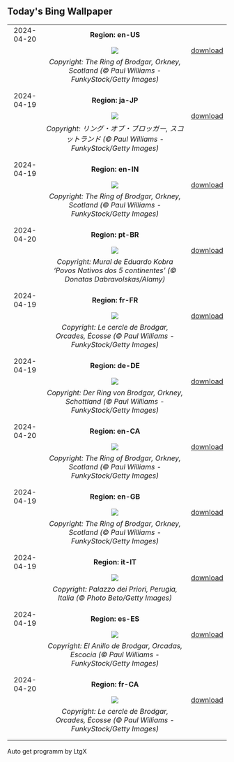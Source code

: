 ## Today's Bing Wallpaper
|      |      |      |
| :----: | :----: | :----: |
|2024-04-20|**Region: en-US**||
||![](https://www.bing.com/th?id=OHR.OrkneyStones_EN-US3355508244_UHD.jpg&pid=hp&w=1152&h=648&rs=1&c=4)| [download](https://www.bing.com/th?id=OHR.OrkneyStones_EN-US3355508244_UHD.jpg)|
||*Copyright: The Ring of Brodgar, Orkney, Scotland (© Paul Williams - FunkyStock/Getty Images)*
||
|||
|2024-04-19|**Region: ja-JP**||
||![](https://www.bing.com/th?id=OHR.OrkneyStones_JA-JP3906042620_UHD.jpg&pid=hp&w=1152&h=648&rs=1&c=4)| [download](https://www.bing.com/th?id=OHR.OrkneyStones_JA-JP3906042620_UHD.jpg)|
||*Copyright: リング・オブ・ブロッガー, スコットランド (© Paul Williams - FunkyStock/Getty Images)*
||
|||
|2024-04-19|**Region: en-IN**||
||![](https://www.bing.com/th?id=OHR.OrkneyStones_EN-IN7374836671_UHD.jpg&pid=hp&w=1152&h=648&rs=1&c=4)| [download](https://www.bing.com/th?id=OHR.OrkneyStones_EN-IN7374836671_UHD.jpg)|
||*Copyright: The Ring of Brodgar, Orkney, Scotland (© Paul Williams - FunkyStock/Getty Images)*
||
|||
|2024-04-20|**Region: pt-BR**||
||![](https://www.bing.com/th?id=OHR.PovoIndigena_PT-BR1924645253_UHD.jpg&pid=hp&w=1152&h=648&rs=1&c=4)| [download](https://www.bing.com/th?id=OHR.PovoIndigena_PT-BR1924645253_UHD.jpg)|
||*Copyright: Mural de Eduardo Kobra ‘Povos Nativos dos 5 continentes’ (© Donatas Dabravolskas/Alamy)*
||
|||
|2024-04-19|**Region: fr-FR**||
||![](https://www.bing.com/th?id=OHR.OrkneyStones_FR-FR1638921700_UHD.jpg&pid=hp&w=1152&h=648&rs=1&c=4)| [download](https://www.bing.com/th?id=OHR.OrkneyStones_FR-FR1638921700_UHD.jpg)|
||*Copyright: Le cercle de Brodgar, Orcades, Écosse (© Paul Williams - FunkyStock/Getty Images)*
||
|||
|2024-04-19|**Region: de-DE**||
||![](https://www.bing.com/th?id=OHR.OrkneyStones_DE-DE4276550885_UHD.jpg&pid=hp&w=1152&h=648&rs=1&c=4)| [download](https://www.bing.com/th?id=OHR.OrkneyStones_DE-DE4276550885_UHD.jpg)|
||*Copyright: Der Ring von Brodgar, Orkney, Schottland (© Paul Williams - FunkyStock/Getty Images)*
||
|||
|2024-04-20|**Region: en-CA**||
||![](https://www.bing.com/th?id=OHR.OrkneyStones_EN-CA6136487173_UHD.jpg&pid=hp&w=1152&h=648&rs=1&c=4)| [download](https://www.bing.com/th?id=OHR.OrkneyStones_EN-CA6136487173_UHD.jpg)|
||*Copyright: The Ring of Brodgar, Orkney, Scotland (© Paul Williams - FunkyStock/Getty Images)*
||
|||
|2024-04-19|**Region: en-GB**||
||![](https://www.bing.com/th?id=OHR.OrkneyStones_EN-GB3162909571_UHD.jpg&pid=hp&w=1152&h=648&rs=1&c=4)| [download](https://www.bing.com/th?id=OHR.OrkneyStones_EN-GB3162909571_UHD.jpg)|
||*Copyright: The Ring of Brodgar, Orkney, Scotland (© Paul Williams - FunkyStock/Getty Images)*
||
|||
|2024-04-19|**Region: it-IT**||
||![](https://www.bing.com/th?id=OHR.PerugiaPriori_IT-IT0077173597_UHD.jpg&pid=hp&w=1152&h=648&rs=1&c=4)| [download](https://www.bing.com/th?id=OHR.PerugiaPriori_IT-IT0077173597_UHD.jpg)|
||*Copyright: Palazzo dei Priori, Perugia, Italia (© Photo Beto/Getty Images)*
||
|||
|2024-04-19|**Region: es-ES**||
||![](https://www.bing.com/th?id=OHR.OrkneyStones_ES-ES1176985734_UHD.jpg&pid=hp&w=1152&h=648&rs=1&c=4)| [download](https://www.bing.com/th?id=OHR.OrkneyStones_ES-ES1176985734_UHD.jpg)|
||*Copyright: El Anillo de Brodgar, Orcadas, Escocia (© Paul Williams - FunkyStock/Getty Images)*
||
|||
|2024-04-20|**Region: fr-CA**||
||![](https://www.bing.com/th?id=OHR.OrkneyStones_FR-CA2648833702_UHD.jpg&pid=hp&w=1152&h=648&rs=1&c=4)| [download](https://www.bing.com/th?id=OHR.OrkneyStones_FR-CA2648833702_UHD.jpg)|
||*Copyright: Le cercle de Brodgar, Orcades, Écosse (© Paul Williams - FunkyStock/Getty Images)*
||
|||

Auto get programm by LtgX
